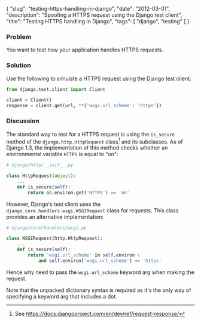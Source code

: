 {
    "slug": "testing-https-handling-in-django",
    "date": "2012-03-01",
    "description": "Spoofing a HTTPS request using the Django test client",
    "title": "Testing HTTPS handling in Django",
    "tags": [
        "django",
        "testing"
    ]
}

### Problem

You want to test how your application handles HTTPS requests.

### Solution

Use the following to simulate a HTTPS request using the Django test
client:

``` python
from django.test.client import Client

client = Client()
response = client.get(url, **{'wsgi.url_scheme': 'https'})
```

### Discussion

The standard way to test for a HTTPS request is using the `is_secure`
method of the `django.http.HttpRequest` class[^1] and its subclasses. As
of Django 1.3, the implementation of this method checks whether an
environmental variable `HTTPS` is equal to "on":

``` python
# django/http/__init__.py

class HttpRequest(object):
    ... 
    def is_secure(self):
        return os.environ.get('HTTPS') == 'on'
```

However, Django's test client uses the
`django.core.handlers.wsgi.WSGIRequest` class for requests. This class
provides an alternative implementation:

``` python
# django/core/handlers/wsgi.py

class WSGIRequest(http.HttpRequest):
    ...
    def is_secure(self):
        return 'wsgi.url_scheme' in self.environ \
            and self.environ['wsgi.url_scheme'] == 'https'
```

Hence why need to pass the `wsgi.url_scheme` keyword arg when making the
request.

Note that the unpacked dictionary syntax is required as it's the only
way of specifying a keyword arg that includes a dot.

[^1]: See <https://docs.djangoproject.com/en/dev/ref/request-response/>
